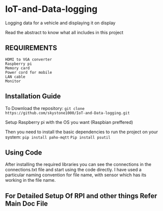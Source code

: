 # IoT-and-Data-logging
Logging data for a vehicle and displaying it on display

Read the abstract to know what all includes in this project

## REQUIREMENTS
	HDMI to VGA converter
	Raspberry pi
	Memory card
	Power cord for mobile 
	LAN cable
	Monitor

## Installation Guide
  To Download the repository:
  `git clone https://github.com/skystone1000/IoT-and-Data-logging.git`
  
  Setup Raspberry pi with the OS you want (Raspbian preffered)
  
  Then you need to install the basic dependencies to run the project on your system:
  `pip install paho-mqtt`
  `Pip install psutil`

## Using Code
  After installing the required libraries you can see the connections in the connections.txt file and start using the code directly. I have used a particular naming convention for file name, with sensor which has its working in the file name.
  
  
## For Detailed Setup Of RPI and other things Refer Main Doc File 
